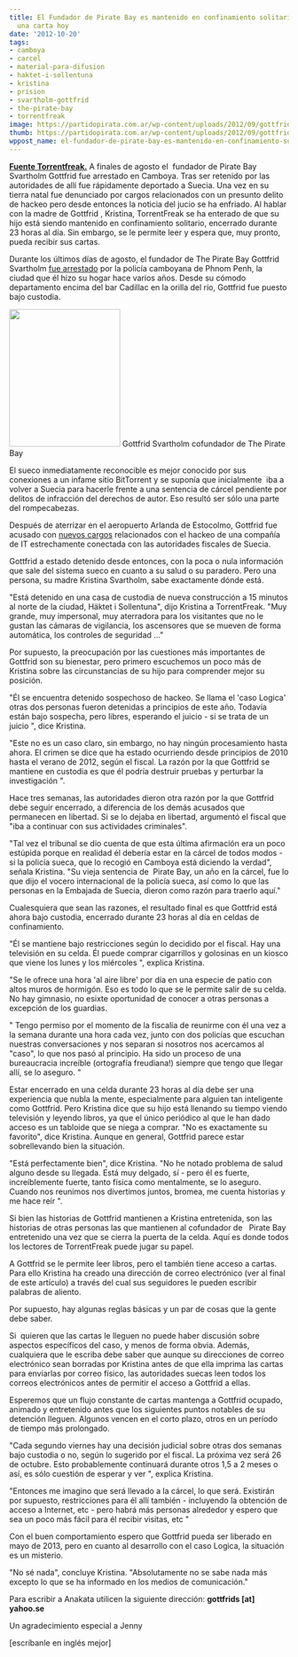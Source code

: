 ```yaml
---
title: El Fundador de Pirate Bay es mantenido en confinamiento solitario - escríbanle
  una carta hoy
date: '2012-10-20'
tags:
- camboya
- carcel
- material-para-difusion
- haktet-i-sollentuna
- kristina
- prision
- svartholm-gottfrid
- the-pirate-bay
- torrentfreak
image: https://partidopirata.com.ar/wp-content/uploads/2012/09/gottfrid1.jpg
thumb: https://partidopirata.com.ar/wp-content/uploads/2012/09/gottfrid1-150x150.jpg
wppost_name: el-fundador-de-pirate-bay-es-mantenido-en-confinamiento-solitario-escribanle-una-carta-hoy
---
```


<strong><a href="https://torrentfreak.com/pirate-bay-founder-held-in-solitary-confinement-write-him-a-letter-today-121020/" target="_blank">Fuente Torrentfreak.</a></strong>
A finales de agosto el  fundador de Pirate Bay Svartholm Gottfrid fue arrestado en Camboya. Tras ser retenido por las autoridades de allí fue rápidamente deportado a Suecia. Una vez en su tierra natal fue denunciado por cargos relacionados con un presunto delito de hackeo pero desde entonces la noticia del jucio se ha enfriado. Al hablar con la madre de Gottfrid , Kristina, TorrentFreak se ha enterado de que su hijo está siendo mantenido en confinamiento solitario, encerrado durante 23 horas al día. Sin embargo, se le permite leer y espera que, muy pronto, pueda recibir sus cartas.

Durante los últimos días de agosto, el fundador de The Pirate Bay Gottfrid Svartholm <a href="http://torrentfreak.com/pirate-bay-founder-arrested-in-cambodia-120901/">fue arrestado</a> por la policía camboyana de Phnom Penh, la ciudad que él hizo su hogar hace varios años. Desde su cómodo departamento encima del bar Cadillac en la orilla del río, Gottfrid fue puesto bajo custodia.

<a href="https://partidopirata.com.ar/wp-content/uploads/2012/09/gottfrid1.jpg"><img class="size-full wp-image-6503" title="Gottfrid Svartholm" src="https://partidopirata.com.ar/wp-content/uploads/2012/09/gottfrid1.jpg" alt="" width="200" height="248" /></a> Gottfrid Svartholm cofundador de The Pirate Bay


El sueco inmediatamente reconocible es mejor conocido por sus conexiones a un infame sitio BitTorrent y se suponía que inicialmente  iba a volver a Suecia para hacerle frente a una sentencia de cárcel pendiente por delitos de infracción del derechos de autor. Eso resultó ser sólo una parte del rompecabezas.

Después de aterrizar en el aeropuerto Arlanda de Estocolmo, Gottfrid fue acusado con <a href="http://torrentfreak.com/pirate-bay-founder-arrest-related-to-tax-hack-not-piracy-120906/">nuevos cargos</a> relacionados con el hackeo de una compañía de IT estrechamente conectada con las autoridades fiscales de Suecia.

Gottfrid a estado detenido desde entonces, con la poca o nula información que sale del sistema sueco en cuanto a su salud o su paradero. Pero una persona, su madre Kristina Svartholm, sabe exactamente dónde está.

"Está detenido en una casa de custodia de nueva construcción a 15 minutos al norte de la ciudad, Häktet i Sollentuna", dijo Kristina a TorrentFreak. "Muy grande, muy impersonal, muy aterradora para los visitantes que no le gustan las cámaras de vigilancia, los ascensores que se mueven de forma automática, los controles de seguridad ..."

Por supuesto, la preocupación por las cuestiones más importantes de Gottfrid son su bienestar, pero primero escuchemos un poco más de Kristina sobre las circunstancias de su hijo para comprender mejor su posición.

"Él se encuentra detenido sospechoso de hackeo. Se llama el 'caso Logica' otras dos personas fueron detenidas a principios de este año. Todavía están bajo sospecha, pero libres, esperando el juicio - si se trata de un juicio ", dice Kristina.

"Este no es un caso claro, sin embargo, no hay ningún procesamiento hasta ahora. El crimen se dice que ha estado ocurriendo desde principios de 2010 hasta el verano de 2012, según el fiscal. La razón por la que Gottfrid se mantiene en custodia es que él podría destruir pruebas y perturbar la investigación ".

Hace tres semanas, las autoridades dieron otra razón por la que Gottfrid debe seguir encerrado, a diferencia de los demás acusados que permanecen en libertad. Si se lo dejaba en libertad, argumentó el fiscal que "iba a continuar con sus actividades criminales".

"Tal vez el tribunal se dio cuenta de que esta última afirmación era un poco estúpida porque en realidad él debería estar en la cárcel de todos modos - si la policía sueca, que lo recogió en Camboya está diciendo la verdad", señala Kristina. "Su vieja sentencia de  Pirate Bay, un año en la cárcel, fue lo que dijo el vocero internacional de la policía sueca, así como lo que las personas en la Embajada de Suecia, dieron como razón para traerlo aquí."

Cualesquiera que sean las razones, el resultado final es que Gottfrid está ahora bajo custodia, encerrado durante 23 horas al día en celdas de confinamiento.

"Él se mantiene bajo restricciones según lo decidido por el fiscal. Hay una televisión en su celda. Él puede comprar cigarrillos y golosinas en un kiosco que viene los lunes y los miércoles ", explica Kristina.

"Se le ofrece una hora 'al aire libre' por día en una especie de patio con altos muros de hormigón. Eso es todo lo que se le permite salir de su celda. No hay gimnasio, no esixte oportunidad de conocer a otras personas a excepción de los guardias.

" Tengo permiso por el momento de la fiscalía de reunirme con él una vez a la semana durante una hora cada vez, junto con dos policías que escuchan nuestras conversaciones y nos separan si nosotros nos acercamos al "caso", lo que nos pasó al principio. Ha sido un proceso de una bureaucracia increíble (ortografía freudiana!) siempre que tengo que llegar allí, se lo aseguro. "

Estar encerrado en una celda durante 23 horas al día debe ser una experiencia que nubla la mente, especialmente para alguien tan inteligente como Gottfrid. Pero Kristina dice que su hijo está llenando su tiempo viendo televisión y leyendo libros, ya que el único periódico al que le han dado acceso es un tabloide que se niega a comprar. "No es exactamente su favorito", dice Kristina. Aunque en general, Gottfrid parece estar sobrellevando bien la situación.

"Está perfectamente bien", dice Kristina. "No he notado problema de salud alguno desde su llegada. Está muy delgado, sí - pero él es fuerte, increíblemente fuerte, tanto física como mentalmente, se lo aseguro. Cuando nos reunimos nos divertimos juntos, bromea, me cuenta historias y me hace reír ".

Si bien las historias de Gottfrid mantienen a Kristina entretenida, son las historias de otras personas las que mantienen al cofundador de   Pirate Bay entretenido una vez que se cierra la puerta de la celda. Aquí es donde todos los lectores de TorrentFreak puede jugar su papel.

A Gottfrid se le permite leer libros, pero el también tiene acceso a cartas. Para ello Kristina ha creado una dirección de correo electrónico (ver al final de este artículo) a través del cual sus seguidores le pueden escribir palabras de aliento.

Por supuesto, hay algunas reglas básicas y un par de cosas que la gente debe saber.

Si  quieren que las cartas le lleguen no puede haber discusión sobre aspectos específicos del caso, y menos de forma obvia. Además, cualquiera que le escriba debe saber que aunque su direcciones de correo electrónico sean borradas por Kristina antes de que ella imprima las cartas para enviarlas por correo físico, las autoridades suecas leen todos los correos electrónicos antes de permitir el acceso a Gottfrid a ellas.

Esperemos que un flujo constante de cartas mantenga a Gottfrid ocupado, animado y entretenido antes que los siguientes puntos notables de su detención lleguen. Algunos vencen en el corto plazo, otros en un período de tiempo más prolongado.

"Cada segundo viernes hay una decisión judicial sobre otras dos semanas bajo custodia o no, según lo sugerido por el fiscal. La próxima vez será 26 de octubre. Esto probablemente continuará durante otros 1,5 a 2 meses o así, es sólo cuestión de esperar y ver ", explica Kristina.

"Entonces me imagino que será llevado a la cárcel, lo que será. Existirán por supuesto, restricciones para él allí también - incluyendo la obtención de acceso a Internet, etc - pero habrá más personas alrededor y espero que sea un poco más fácil para él recibir visitas, etc "

Con el buen comportamiento espero que Gottfrid pueda ser liberado en mayo de 2013, pero en cuanto al desarrollo con el caso Logica, la situación es un misterio.

"No sé nada", concluye Kristina. "Absolutamente no se sabe nada más excepto lo que se ha informado en los medios de comunicación."

Para escribir a Anakata utilicen la siguiente dirección: <strong>gottfrids [at] yahoo.se</strong>

Un agradecimiento especial a Jenny

[escríbanle en inglés mejor]
